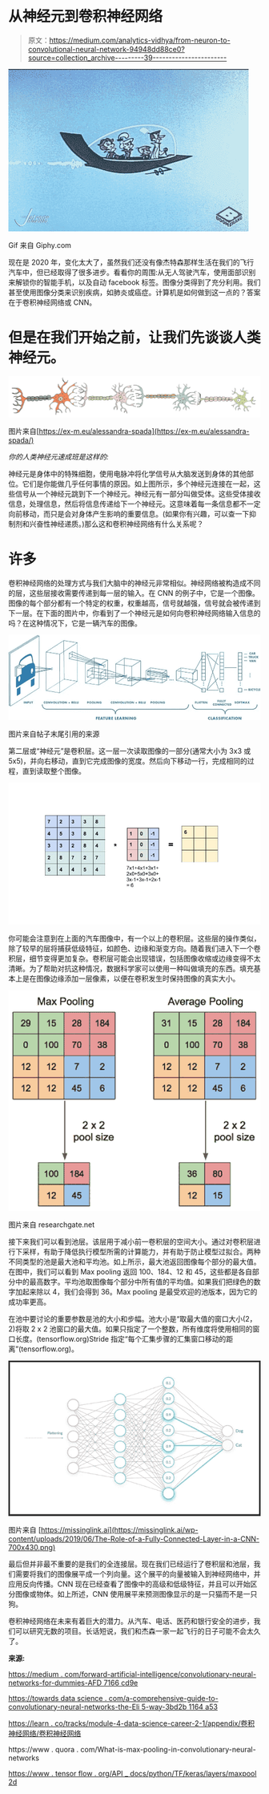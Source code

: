 # 从神经元到卷积神经网络

> 原文：<https://medium.com/analytics-vidhya/from-neuron-to-convolutional-neural-network-94948dd88ce0?source=collection_archive---------39----------------------->

![](img/61020ec18e100788ca0d6e9e74234adb.png)

Gif 来自 Giphy.com

现在是 2020 年，变化太大了，虽然我们还没有像杰特森那样生活在我们的飞行汽车中，但已经取得了很多进步。看看你的周围:从无人驾驶汽车，使用面部识别来解锁你的智能手机，以及自动 facebook 标签。图像分类得到了充分利用。我们甚至使用图像分类来识别疾病，如肺炎或癌症。计算机是如何做到这一点的？答案在于卷积神经网络或 CNN。

# 但是在我们开始之前，让我们先谈谈人类神经元。

![](img/97210fd4a1f7865157ebdeddb248ec43.png)

图片来自[https://ex-m.eu/alessandra-spada](https://ex-m.eu/alessandra-spada/)

*你的人类神经元速成班是这样的:*

神经元是身体中的特殊细胞，使用电脉冲将化学信号从大脑发送到身体的其他部位。它们是你能做几乎任何事情的原因。如上图所示，多个神经元连接在一起，这些信号从一个神经元跳到下一个神经元。神经元有一部分叫做受体。这些受体接收信息，处理信息，然后将信息传递给下一个神经元。这意味着每一条信息都不一定向前移动，而只是会对身体产生影响的重要信息。(如果你有兴趣，可以查一下抑制剂和兴奋性神经递质。)那么这和卷积神经网络有什么关系呢？

# 许多

卷积神经网络的处理方式与我们大脑中的神经元非常相似。神经网络被构造成不同的层，这些层接收需要传递到每一层的输入。在 CNN 的例子中，它是一个图像。图像的每个部分都有一个特定的权重，权重越高，信号就越强，信号就会被传递到下一层。在下面的图片中，你看到了一个神经元是如何向卷积神经网络输入信息的吗？在这种情况下，它是一辆汽车的图像。

![](img/409444dd2dca028141d6e8aacff74595.png)

图片来自帖子末尾引用的来源

第二层或“神经元”是卷积层。这一层一次读取图像的一部分(通常大小为 3x3 或 5x5)，并向右移动，直到它完成图像的宽度。然后向下移动一行，完成相同的过程，直到读取整个图像。

![](img/0d83c3109a7ee3c93fddc889f2fa7902.png)

你可能会注意到在上面的汽车图像中，有一个以上的卷积层。这些层的操作类似，除了较早的层将捕获低级特征，如颜色、边缘和渐变方向。随着我们进入下一个卷积层，细节变得更加复杂。卷积层可能会出现错误，包括图像收缩或边缘变得不太清晰。为了帮助对抗这种情况，数据科学家可以使用一种叫做填充的东西。填充基本上是在图像边缘添加一层像素，以便在卷积发生时保持图像的真实大小。

![](img/75e80e1cc58a85724ae650a0486a3df9.png)

图片来自 researchgate.net

接下来我们可以看到池层。该层用于减小前一卷积层的空间大小。通过对卷积层进行下采样，有助于降低执行模型所需的计算能力，并有助于防止模型过拟合。两种不同类型的池是最大池和平均池。如上所示，最大池返回图像每个部分的最大值。在图中，我们可以看到 Max pooling 返回 100、184、12 和 45，这些都是各自部分中的最高数字。平均池取图像每个部分中所有值的平均值。如果我们把绿色的数字加起来除以 4，我们会得到 36。Max pooling 是最受欢迎的池版本，因为它的成功率更高。

在池中要讨论的重要参数是池的大小和步幅。池大小是“取最大值的窗口大小(2，2)将取 2 x 2 池窗口的最大值。如果只指定了一个整数，所有维度将使用相同的窗口长度。(tensorflow.org)Stride 指定“每个汇集步骤的汇集窗口移动的距离”(tensorflow.org)。

![](img/be4f3df59e771cfbd0c073a094504c11.png)

图片来自 [https://missinglink.ai](https://missinglink.ai/wp-content/uploads/2019/06/The-Role-of-a-Fully-Connected-Layer-in-a-CNN-700x430.png)

最后但并非最不重要的是我们的全连接层。现在我们已经运行了卷积层和池层，我们需要将我们的图像展平成一个列向量。这个展平的向量被输入到神经网络中，并应用反向传播。CNN 现在已经查看了图像中的高级和低级特征，并且可以开始区分图像或物体。如上所述，CNN 使用展平来预测图像显示的是一只猫而不是一只狗。

卷积神经网络在未来有着巨大的潜力。从汽车、电话、医药和银行安全的进步，我们可以研究无数的项目。长话短说，我们和杰森一家一起飞行的日子可能不会太久了。

**来源:**

[https://medium . com/forward-artificial-intelligence/convolutionary-neural-networks-for-dummies-AFD 7166 cd9e](/towards-artificial-intelligence/convolutional-neural-networks-for-dummies-afd7166cd9e)

[https://towards data science . com/a-comprehensive-guide-to-convolutionary-neural-networks-the-Eli 5-way-3bd2b 1164 a53](https://towardsdatascience.com/a-comprehensive-guide-to-convolutional-neural-networks-the-eli5-way-3bd2b1164a53)

[https://learn . co/tracks/module-4-data-science-career-2-1/appendix/卷积神经网络/卷积神经网络](https://learn.co/tracks/module-4-data-science-career-2-1/appendix/convolutional-neural-networks/convolutional-neural-networks)

https://www . quora . com/What-is-max-pooling-in-convolutionary-neural-networks

[https://www . tensor flow . org/API _ docs/python/TF/keras/layers/maxpool 2d](https://www.tensorflow.org/api_docs/python/tf/keras/layers/MaxPool2D)